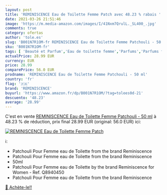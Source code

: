 ```yaml
---
layout: post
title: 'REMINISCENCE Eau de Toilette Femme Patch avec 48.23 % rabais '
date: 2021-03-26 21:51:46
image: 'https://m.media-amazon.com/images/I/41Nxm7QrulL._SL400_.jpg'
comments: true
category: ofertas
author: 'tole.es'
slug: 'B001N7R1OM-fr REMINISCENCE Eau de Toilette Femme Patchouli - 50 ml'
sku: 'B001N7R1OM-fr'
tags: [ 'Beauté et Parfum','Eau de toilette femme','Parfums','Parfums femme','reminiscence', ]
actualPrice: 28.99 EUR
currency: EUR
price: 28.99
comparePrice: 56.0 EUR
prodname: 'REMINISCENCE Eau de Toilette Femme Patchouli - 50 ml'
country: 'fr'
flag: '🇫🇷'
brand: 'REMINISCENCE'
buyurl: 'https://www.amazon.fr/dp/B001N7R1OM/?tag=tolees0d-21'
descuento: '48.23'
average: '28.99'
---
```


C'est en vente [REMINISCENCE Eau de Toilette Femme Patchouli - 50 ml](https://www.amazon.fr/dp/B001N7R1OM/?tag=tolees0d-21)  à  48.23 % de réduction, prix final  28.99 EUR (original: 56.0 EUR) ici:

[![REMINISCENCE Eau de Toilette Femme Patch](https://m.media-amazon.com/images/I/41Nxm7QrulL._SL400_.jpg)](https://www.amazon.fr/dp/B001N7R1OM/?tag=tolees0d-21)

ℹ️:

- Patchouli Pour Femme eau de Toilette from the brand Reminiscence
- Patchouli Pour Femme eau de Toilette from the brand Reminiscence
- 50ml
- Patchouli Pour Femme eau de Toilette by the brand Reminiscence for Women - Ref. Q8940450
- Patchouli Pour Femme eau de Toilette from the brand Reminiscence

[🛒 Achète-le!!](https://www.amazon.fr/dp/B001N7R1OM/?tag=tolees0d-21)
